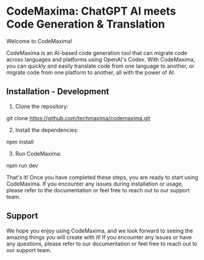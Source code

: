 # CodeMaxima: ChatGPT AI meets Code Generation & Translation

Welcome to CodeMaxima!

CodeMaxima is an AI-based code generation tool that can migrate code across languages and platforms using OpenAI's Codex. With CodeMaxima, you can quickly and easily translate code from one language to another, or migrate code from one platform to another, all with the power of AI.

## Installation - Development

1. Clone the repository:

git clone https://github.com/techmaxima/codemaxima.git

2. Install the dependencies:

npm install

3. Run CodeMaxima:

npm run dev

That's it! Once you have completed these steps, you are ready to start using CodeMaxima. If you encounter any issues during installation or usage, please refer to the documentation or feel free to reach out to our support team.

## Support

We hope you enjoy using CodeMaxima, and we look forward to seeing the amazing things you will create with it! If you encounter any issues or have any questions, please refer to our documentation or feel free to reach out to our support team.



